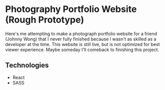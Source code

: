 # Photography Portfolio Website (Rough Prototype)
Here's me attempting to make a photograph portfolio website for a friend (Johnny Wong) that I never fully finished because I wasn't as skilled as a developer at the time. This website is still live, but is not optimized for best viewer experience. Maybe someday I'll comeback to finishing this project.

## Technologies
- React
- SASS

